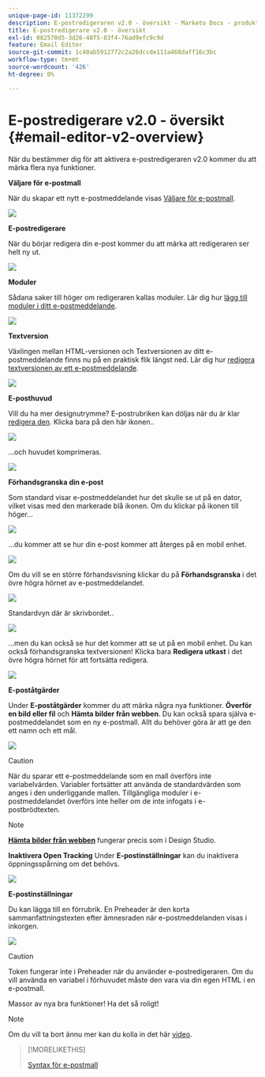 ```yaml
---
unique-page-id: 11372299
description: E-postredigeraren v2.0 - översikt - Marketo Docs - produktdokumentation
title: E-postredigerare v2.0 - översikt
exl-id: 082570d5-3d26-48f5-83f4-76ad9efc9c9d
feature: Email Editor
source-git-commit: 1c40ab5912772c2a26dccde111a468daff16c3bc
workflow-type: tm+mt
source-wordcount: '426'
ht-degree: 0%

---
```


# E-postredigerare v2.0 - översikt {#email-editor-v2-overview}

När du bestämmer dig för att aktivera e-postredigeraren v2.0 kommer du att märka flera nya funktioner.

**Väljare för e-postmall**

När du skapar ett nytt e-postmeddelande visas [Väljare för e-postmall](/help/marketo/product-docs/email-marketing/general/email-editor-2/email-template-picker-overview.md).

![](assets/email-editor-v2-overview-1.png)

**E-postredigerare**

När du börjar redigera din e-post kommer du att märka att redigeraren ser helt ny ut.

![](assets/email-editor-v2-overview-2.png)

**Moduler**

Sådana saker till höger om redigeraren kallas moduler. Lär dig hur [lägg till moduler i ditt e-postmeddelande](/help/marketo/product-docs/email-marketing/general/email-editor-2/add-modules-to-your-email.md).

![](assets/email-editor-v2-overview-3.png)

**Textversion**

Växlingen mellan HTML-versionen och Textversionen av ditt e-postmeddelande finns nu på en praktisk flik längst ned. Lär dig hur [redigera textversionen av ett e-postmeddelande](/help/marketo/product-docs/email-marketing/general/creating-an-email/edit-the-text-version-of-an-email.md).

![](assets/email-editor-v2-overview-4.png)

**E-posthuvud**

Vill du ha mer designutrymme? E-postrubriken kan döljas när du är klar [redigera den](/help/marketo/product-docs/email-marketing/general/creating-an-email/edit-your-email-header.md). Klicka bara på den här ikonen..

![](assets/email-editor-v2-overview-5.png)

...och huvudet komprimeras.

![](assets/email-editor-v2-overview-6.png)

**Förhandsgranska din e-post**

Som standard visar e-postmeddelandet hur det skulle se ut på en dator, vilket visas med den markerade blå ikonen. Om du klickar på ikonen till höger...

![](assets/email-editor-v2-overview-7.png)

...du kommer att se hur din e-post kommer att återges på en mobil enhet.

![](assets/email-editor-v2-overview-8.png)

Om du vill se en större förhandsvisning klickar du på **Förhandsgranska** i det övre högra hörnet av e-postmeddelandet.

![](assets/email-editor-v2-overview-9.png)

Standardvyn där är skrivbordet..

![](assets/email-editor-v2-overview-10.png)

...men du kan också se hur det kommer att se ut på en mobil enhet. Du kan också förhandsgranska textversionen! Klicka bara **Redigera utkast** i det övre högra hörnet för att fortsätta redigera.

![](assets/email-editor-v2-overview-11.png)

**E-poståtgärder**

Under **E-poståtgärder** kommer du att märka några nya funktioner. **Överför en bild eller fil** och **Hämta bilder från webben**. Du kan också spara själva e-postmeddelandet som en ny e-postmall. Allt du behöver göra är att ge den ett namn och ett mål.

![](assets/email-editor-v2-overview-12.png)

>[!CAUTION]
>
>När du sparar ett e-postmeddelande som en mall överförs inte variabelvärden. Variabler fortsätter att använda de standardvärden som anges i den underliggande mallen. Tillgängliga moduler i e-postmeddelandet överförs inte heller om de inte infogats i e-postbrödtexten.

>[!NOTE]
>
>**[Hämta bilder från webben](/help/marketo/product-docs/demand-generation/images-and-files/grab-the-images-from-a-web-page.md)** fungerar precis som i Design Studio.

**Inaktivera Open Tracking** Under **E-postinställningar** kan du inaktivera öppningsspårning om det behövs.

![](assets/email-editor-v2-overview-13.png)

**E-postinställningar**

Du kan lägga till en förrubrik. En Preheader är den korta sammanfattningstexten efter ämnesraden när e-postmeddelanden visas i inkorgen.

![](assets/email-editor-v2-overview-14.png)

>[!CAUTION]
>
>Token fungerar inte i Preheader när du använder e-postredigeraren. Om du vill använda en variabel i förhuvudet måste den vara via din egen HTML i en e-postmall.

Massor av nya bra funktioner! Ha det så roligt!

>[!NOTE]
>
>Om du vill ta bort ännu mer kan du kolla in det här [video](https://nation.marketo.com/videos/1463).

>[!MORELIKETHIS]
>
>[Syntax för e-postmall](/help/marketo/product-docs/email-marketing/general/email-editor-2/email-template-syntax.md)

